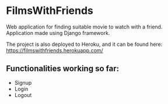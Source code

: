 # FilmsWithFriends
Web application for finding suitable movie to watch with a friend. Application made using Django framework.

The project is also deployed to Heroku, and it can be found here:
https://filmswithfriends.herokuapp.com/

## Functionalities working so far:
  - Signup
  - Login
  - Logout
